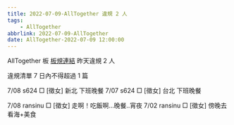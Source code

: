 ```yaml
---
title: 2022-07-09-AllTogether 違規 2 人
tags:
    - AllTogether
abbrlink: 2022-07-09-AllTogether
date: AllTogether-2022-07-09 12:00:00
---
```

AllTogether 板 [板規連結](https://www.ptt.cc/bbs/AllTogether/M.1643211430.A.5FB.html)
昨天違規 2 人
<!-- more -->

違規清單
7 日內不得超過 1 篇

7/08 s624 □ [徵女] 新北 下班晚餐
7/07 s624 □ [徵女] 台北 下班晚餐

7/08 ransinu □ [徵女] 走啊！吃飯啊…晚餐..宵夜
7/02 ransinu □ [徵女] 傍晚去看海+美食